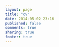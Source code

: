 ```yaml
---
layout: page
title: "cv"
date: 2014-05-02 23:16
published: false
comments: true
sharing: true
footer: true
---
```

